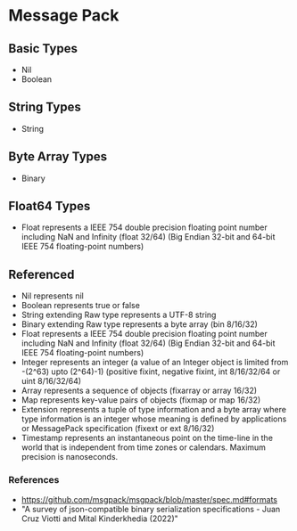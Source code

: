 # Message Pack

## Basic Types

* Nil
* Boolean

## String Types

* String

## Byte Array Types

* Binary

## Float64 Types

* Float represents a IEEE 754 double precision floating point number including NaN and Infinity (float 32/64) (Big Endian 32-bit and 64-bit IEEE 754 floating-point numbers)

## Referenced

* Nil represents nil
* Boolean represents true or false
* String extending Raw type represents a UTF-8 string
* Binary extending Raw type represents a byte array (bin 8/16/32)
* Float represents a IEEE 754 double precision floating point number including NaN and Infinity (float 32/64) (Big Endian 32-bit and 64-bit IEEE 754 floating-point numbers)
* Integer represents an integer (a value of an Integer object is limited from -(2^63) upto (2^64)-1) (positive fixint, negative fixint, int 8/16/32/64 or uint 8/16/32/64)
* Array represents a sequence of objects (fixarray or array 16/32)
* Map represents key-value pairs of objects (fixmap or map 16/32)
* Extension represents a tuple of type information and a byte array where type information is an integer whose meaning is defined by applications or MessagePack specification (fixext or ext 8/16/32)
* Timestamp represents an instantaneous point on the time-line in the world that is independent from time zones or calendars. Maximum precision is nanoseconds.

### References

* https://github.com/msgpack/msgpack/blob/master/spec.md#formats
* "A survey of json-compatible binary serialization specifications - Juan Cruz Viotti and Mital Kinderkhedia (2022)"
